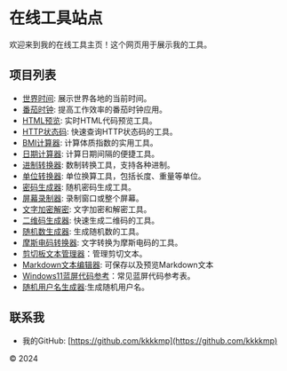 # 在线工具站点

欢迎来到我的在线工具主页！这个网页用于展示我的工具。

## 项目列表

- [世界时间](projects/time.html): 展示世界各地的当前时间。
- [番茄时钟](projects/tomato.html): 提高工作效率的番茄时钟应用。
- [HTML预览](projects/preview.html): 实时HTML代码预览工具。
- [HTTP状态码](projects/http.html): 快速查询HTTP状态码的工具。
- [BMI计算器](projects/bmi.html): 计算体质指数的实用工具。
- [日期计算器](projects/date.html): 计算日期间隔的便捷工具。
- [进制转换器](projects/test.html): 数制转换工具，支持各种进制。
- [单位转换器](projects/unit_conversion.html): 单位换算工具，包括长度、重量等单位。
- [密码生成器](projects/lock.html): 随机密码生成工具。
- [屏幕录制器](projects/screenrecord.html): 录制窗口或整个屏幕。
- [文字加密解密](projects/text.html): 文字加密和解密工具。
- [二维码生成器](projects/qrcode.html): 快速生成二维码的工具。
- [随机数生成器](projects/number.html): 生成随机数的工具。
- [摩斯电码转换器](projects/morse.html): 文字转换为摩斯电码的工具。
- [剪切板文本管理器](projects/pasteboard.html)：管理剪切文本。
- [Markdown文本编辑器](projects/markdown.html): 可保存以及预览Markdown文本
- [Windows11蓝屏代码参考](projects/bluescreen.html)：常见蓝屏代码参考表。
- [随机用户名生成器](projects/username.html):生成随机用户名。

## 联系我

- 我的GitHub: [https://github.com/kkkkmp](https://github.com/kkkkmp)


&copy; 2024 
